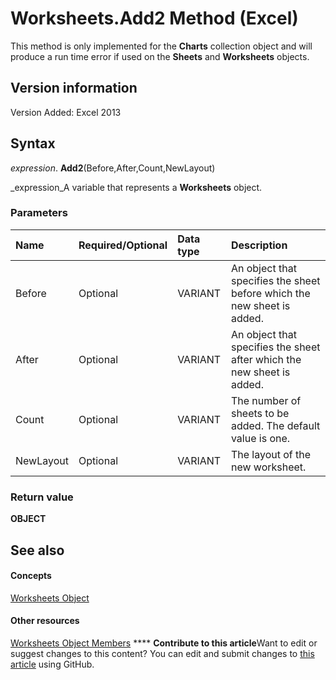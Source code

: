 
# Worksheets.Add2 Method (Excel)

This method is only implemented for the  **Charts** collection object and will produce a run time error if used on the **Sheets** and **Worksheets** objects.


## Version information

Version Added: Excel 2013 


## Syntax

 _expression_. **Add2**(Before,After,Count,NewLayout)

 _expression_A variable that represents a  **Worksheets** object.


### Parameters



|**Name**|**Required/Optional**|**Data type**|**Description**|
|:-----|:-----|:-----|:-----|
|Before|Optional|VARIANT|An object that specifies the sheet before which the new sheet is added.|
|After|Optional|VARIANT|An object that specifies the sheet after which the new sheet is added.|
|Count|Optional|VARIANT|The number of sheets to be added. The default value is one.|
|NewLayout|Optional|VARIANT|The layout of the new worksheet.|

### Return value

 **OBJECT**


## See also


#### Concepts


 [Worksheets Object](5ec467a6-97e3-98d7-0b14-845d20c15910.md)
#### Other resources


 [Worksheets Object Members](3e43b0e8-d34b-2e55-7a88-36bfe99af55e.md)
****   **Contribute to this article**Want to edit or suggest changes to this content? You can edit and submit changes to  [this article](https://github.com/jhershey00/VBA_Excel_Test/OpenXMLCon/articles/4ae91335-f714-45e4-9677-6dfece31342e.md) using GitHub.

